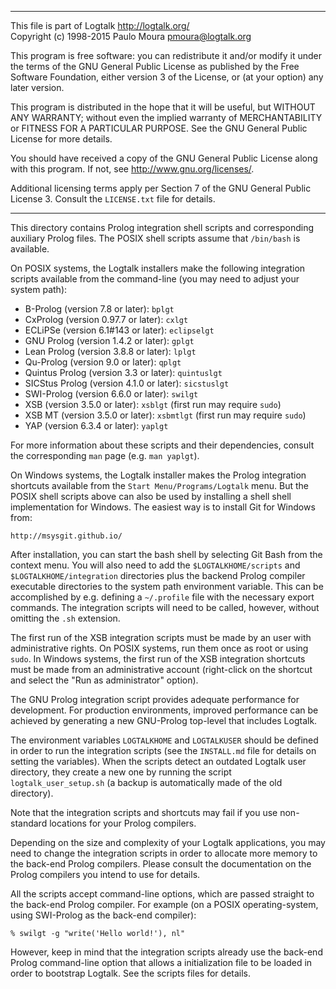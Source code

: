 ________________________________________________________________________

This file is part of Logtalk <http://logtalk.org/>  
Copyright (c) 1998-2015 Paulo Moura <pmoura@logtalk.org>

This program is free software: you can redistribute it and/or modify
it under the terms of the GNU General Public License as published by
the Free Software Foundation, either version 3 of the License, or
(at your option) any later version.

This program is distributed in the hope that it will be useful,
but WITHOUT ANY WARRANTY; without even the implied warranty of
MERCHANTABILITY or FITNESS FOR A PARTICULAR PURPOSE.  See the
GNU General Public License for more details.

You should have received a copy of the GNU General Public License
along with this program.  If not, see <http://www.gnu.org/licenses/>.

Additional licensing terms apply per Section 7 of the GNU General
Public License 3. Consult the `LICENSE.txt` file for details.
________________________________________________________________________


This directory contains Prolog integration shell scripts and corresponding
auxiliary Prolog files. The POSIX shell scripts assume that `/bin/bash` is
available.

On POSIX systems, the Logtalk installers make the following integration 
scripts available from the command-line (you may need to adjust your 
system path):

* B-Prolog (version 7.8 or later):         `bplgt`
* CxProlog (version 0.97.7 or later):      `cxlgt`
* ECLiPSe (version 6.1#143 or later):      `eclipselgt`
* GNU Prolog (version 1.4.2 or later):     `gplgt`
* Lean Prolog (version 3.8.8 or later):    `lplgt`
* Qu-Prolog (version 9.0 or later):        `qplgt`
* Quintus Prolog (version 3.3 or later):   `quintuslgt`
* SICStus Prolog (version 4.1.0 or later): `sicstuslgt`
* SWI-Prolog (version 6.6.0 or later):     `swilgt`
* XSB (version 3.5.0 or later):            `xsblgt`     (first run may require `sudo`)
* XSB MT (version 3.5.0 or later):         `xsbmtlgt`   (first run may require `sudo`)
* YAP (version 6.3.4 or later):            `yaplgt`

For more information about these scripts and their dependencies, consult
the corresponding `man` page (e.g. `man yaplgt`).

On Windows systems, the Logtalk installer makes the Prolog integration 
shortcuts available from the `Start Menu/Programs/Logtalk` menu. But
the POSIX shell scripts above can also be used by installing a shell
shell implementation for Windows. The easiest way is to install Git for
Windows from:

	http://msysgit.github.io/

After installation, you can start the bash shell by selecting Git Bash from
the context menu. You will also need to add the `$LOGTALKHOME/scripts` and
`$LOGTALKHOME/integration` directories plus the backend Prolog compiler
executable directories to the system path environment variable. This can be
accomplished by e.g. defining a `~/.profile` file with the necessary export
commands. The integration scripts will need to be called, however, without
omitting the `.sh` extension.

The first run of the XSB integration scripts must be made by an user with
administrative rights. On POSIX systems, run them once as root or using
`sudo`. In Windows systems, the first run of the XSB integration shortcuts
must be made from an administrative account (right-click on the shortcut
and select the "Run as administrator" option).

The GNU Prolog integration script provides adequate performance for 
development. For production environments, improved performance can be 
achieved by generating a new GNU-Prolog top-level that includes Logtalk.

The environment variables `LOGTALKHOME` and `LOGTALKUSER` should be defined 
in order to run the integration scripts (see the `INSTALL.md` file for 
details on setting the variables). When the scripts detect an outdated 
Logtalk user directory, they create a new one by running the script
`logtalk_user_setup.sh` (a backup is automatically made of the old
directory).

Note that the integration scripts and shortcuts may fail if you use non-
standard locations for your Prolog compilers.

Depending on the size and complexity of your Logtalk applications, you 
may need to change the integration scripts in order to allocate more 
memory to the back-end Prolog compilers. Please consult the documentation 
on the Prolog compilers you intend to use for details.

All the scripts accept command-line options, which are passed straight to 
the back-end Prolog compiler. For example (on a POSIX operating-system, 
using SWI-Prolog as the back-end compiler):

	% swilgt -g "write('Hello world!'), nl"

However, keep in mind that the integration scripts already use the back-end 
Prolog command-line option that allows a initialization file to be loaded 
in order to bootstrap Logtalk. See the scripts files for details.
